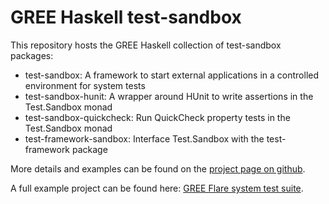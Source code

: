 GREE Haskell test-sandbox
=========================

This repository hosts the GREE Haskell collection of test-sandbox packages:
  * test-sandbox: A framework to start external applications in a controlled environment for system tests
  * test-sandbox-hunit: A wrapper around HUnit to write assertions in the Test.Sandbox monad
  * test-sandbox-quickcheck: Run QuickCheck property tests in the Test.Sandbox monad
  * test-framework-sandbox: Interface Test.Sandbox with the test-framework package

More details and examples can be found on the [project page on github](http://gree.github.io/haskell-test-sandbox/).

A full example project can be found here: [GREE Flare system test suite](https://github.com/gree/flare-tests).
